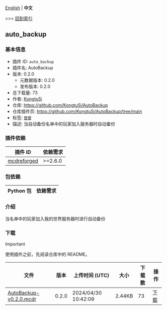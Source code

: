 [English](readme.md) | **中文**

\>\>\> [回到索引](/readme-zh_cn.md)

## auto_backup

### 基本信息

- 插件 ID: `auto_backup`
- 插件名: AutoBackup
- 版本: 0.2.0
  - 元数据版本: 0.2.0
  - 发布版本: 0.2.0
- 总下载量: 73
- 作者: [Kongtu5i](https://github.com/Kongtu5i)
- 仓库: https://github.com/Kongtu5i/AutoBackup
- 仓库插件页: https://github.com/Kongtu5i/AutoBackup/tree/main
- 标签: [`管理`](/labels/management/readme-zh_cn.md)
- 描述: 当自动备份名单中的玩家加入服务器时自动备份

### 插件依赖

| 插件 ID | 依赖需求 |
| --- | --- |
| [mcdreforged](https://github.com/Fallen-Breath/MCDReforged) | \>=2.6.0 |

### 包依赖

| Python 包 | 依赖需求 |
| --- | --- |

### 介绍

当名单中的玩家加入我的世界服务器时进行自动备份

### 下载

> [!IMPORTANT]
> 使用插件之前，先阅读仓库中的 README。

| 文件 | 版本 | 上传时间 (UTC) | 大小 | 下载数 | 操作 |
| --- | --- | --- | --- | --- | --- |
| [AutoBackup-v0.2.0.mcdr](https://github.com/Kongtu5i/AutoBackup/releases/tag/v0.2.0) | 0.2.0 | 2024/04/30 10:42:09 | 2.44KB | 73 | [下载](https://github.com/Kongtu5i/AutoBackup/releases/download/v0.2.0/AutoBackup-v0.2.0.mcdr) |

